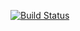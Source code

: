 [![Build Status](https://travis-ci.org/eby8zevin/TravisCI-PHP.svg?branch=main)](https://travis-ci.org/eby8zevin/TravisCI-PHP)
